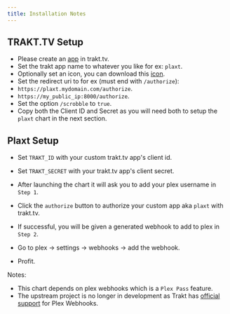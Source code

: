 ```yaml
---
title: Installation Notes
---
```


## TRAKT.TV Setup

- Please create an [app](https://trakt.tv/oauth/applications/new) in trakt.tv.
- Set the trakt app name to whatever you like for ex: `plaxt`.
- Optionally set an icon, you can download this [icon](./img/icon.webp).
- Set the redirect uri to for ex (must end with `/authorize`):
- `https://plaxt.mydomain.com/authorize`.
- `https://my_public_ip:8000/authorize`.
- Set the option `/scrobble` to `true`.
- Copy both the Client ID and Secret as you will need both to setup the `plaxt` chart in the next section.

## Plaxt Setup

- Set `TRAKT_ID` with your custom trakt.tv app's client id.
- Set `TRAKT_SECRET` with your trakt.tv app's client secret.

- After launching the chart it will ask you to add your plex username in `Step 1`.
- Click the `authorize` button to authorize your custom app aka `plaxt` with trakt.tv.
- If successful, you will be given a generated webhook to add to plex in `Step 2`.

- Go to plex -> settings -> webhooks -> add the webhook.
- Profit.

Notes:

- This chart depends on plex webhooks which is a `Plex Pass` feature.
- The upstream project is no longer in development as Trakt has [official support](https://blog.trakt.tv/plex-scrobbler-52db9b016ead) for Plex Webhooks.
